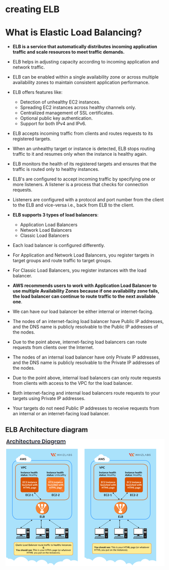
# creating ELB

# What is Elastic Load Balancing?

- **ELB is a service that automatically distributes incoming application traffic and scale resources to meet traffic demands.**

- ELB helps in adjusting capacity according to incoming application and network traffic.

- ELB can be enabled within a single availability zone or across multiple availability zones to maintain consistent application performance.

- ELB offers features like:
  - Detection of unhealthy EC2 instances. 
  - Spreading EC2 instances across healthy channels only. 
  - Centralized management of SSL certificates. 
  - Optional public key authentication. 
  - Support for both IPv4 and IPv6.

- ELB accepts incoming traffic from clients and routes requests to its registered targets.

- When an unhealthy target or instance is detected, ELB stops routing traffic to it and resumes only when the instance is healthy again.

- ELB monitors the health of its registered targets and ensures that the traffic is routed only to healthy instances.

- ELB's are configured to accept incoming traffic by specifying one or more listeners. A listener is a process that checks for connection requests.

- Listeners are configured with a protocol and port number from the client to the ELB and vice-versa i.e., back from ELB to the client.

- **ELB supports 3 types of load balancers**:
  - Application Load Balancers 
  - Network Load Balancers 
  - Classic Load Balancers
- Each load balancer is configured differently. 
- For Application and Network Load Balancers, you register targets in target groups and route traffic to target groups. 
- For Classic Load Balancers, you register instances with the load balancer.

- **AWS recommends users to work with Application Load Balancer to use multiple Availability Zones because if one availability zone fails, the load balancer can continue to route traffic to the next available one**.

- We can have our load balancer be either internal or internet-facing.

- The nodes of an internet-facing load balancer have Public IP addresses, and the DNS name is publicly resolvable to the Public IP addresses of the nodes.

- Due to the point above, internet-facing load balancers can route requests from clients over the Internet.

- The nodes of an internal load balancer have only Private IP addresses, and the DNS name is publicly resolvable to the Private IP addresses of the nodes.

- Due to the point above, internal load balancers can only route requests from clients with access to the VPC for the load balancer.

- Both internet-facing and internal load balancers route requests to your targets using Private IP addresses.

- Your targets do not need Public IP addresses to receive requests from an internal or an internet-facing load balancer.

## ELB Architecture diagram

![img.png](img.png)


